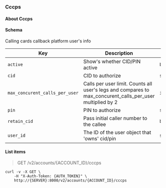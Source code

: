 ### Cccps

#### About Cccps

#### Schema

Calling cards callback platform user's info



Key | Description | Type | Default | Required
--- | ----------- | ---- | ------- | --------
`active` | Show's whether CID/PIN active | `boolean` | `false` | `false`
`cid` | CID to authorize | `string` |   | `false`
`max_concurent_calls_per_user` | Calls per user limit. Counts all user's legs and compares to max_concurent_calls_per_user multiplied by 2 | `integer` |   | `false`
`pin` | PIN to authorize | `string` |   | `false`
`retain_cid` | Pass initial caller number to the callee | `boolean` |   | `false`
`user_id` | The ID of the user object that 'owns' cid/pin | `string(32)` |   | `false`


#### List items

> GET /v2/accounts/{ACCOUNT_ID}/cccps

```shell
curl -v -X GET \
    -H "X-Auth-Token: {AUTH_TOKEN}" \
    http://{SERVER}:8000/v2/accounts/{ACCOUNT_ID}/cccps
```

